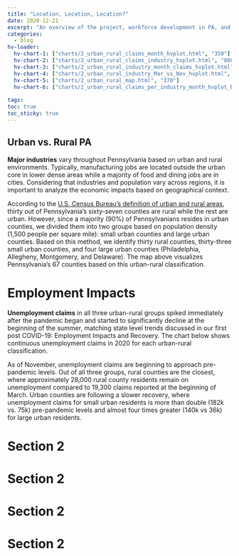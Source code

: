 ```yaml
---
title: "Location, Location, Location?"
date: 2020-12-21
excerpt: "An overview of the project, workforce development in PA, and statewide impacts of COVID-19 on employment"
categories:
  - blog
hv-loader:
  hv-chart-1: ["charts/2_urban_rural_claims_month_hvplot.html", "350"]
  hv-chart-2: ["charts/2_urban_rural_claims_industry_hvplot.html", "800"]
  hv-chart-3: ["charts/2_urban_rural_industry_month_claims_hvplot.html", "350"]
  hv-chart-4: ["charts/2_urban_rural_industry_Mar_vs_Nov_hvplot.html", "350"]
  hv-chart-5: ["charts/2_urban_rural_map.html", "370"]
  hv-chart-6: ["charts/2_urban_rural_claims_per_industry_month_hvplot_bar.html", "350"]
  
tags:
toc: true
toc_sticky: true
---
```


## Urban vs. Rural PA
**Major industries** vary throughout Pennsylvania based on urban and rural environments.  Typically, manufacturing jobs are located outside the urban core in lower dense areas while a majority of food and dining jobs are in cities.  Considering that industries and population vary across regions, it is important to analyze the economic impacts based on geographical context.

<div id="hv-chart-5"></div>

According to the <a href="https://www.census.gov/programs-surveys/geography/guidance/geo-areas/urban-rural.html">U.S. Census Bureau’s definition of urban and rural areas</a>, thirty out of Pennsylvania’s sixty-seven counties are rural while the rest are urban.  However, since a majority (90%) of Pennsylvanians resides in urban counties, we divided them into two groups based on population density (1,500 people per square mile): small urban counties and large urban counties.  Based on this method, we identify thirty rural counties, thirty-three small urban counties, and four large urban counties (Philadelphia, Allegheny, Montgomery, and Delaware).  The map above visualizes Pennsylvania’s 67 counties based on this urban-rural classification.

# Employment Impacts
**Unemployment claims** in all three urban-rural groups spiked immediately after the pandemic began and started to significantly decline at the beginning of the summer, matching state level trends discussed in our first post COVID-19: Employment Impacts and Recovery.  The chart below shows continuous unemployment claims in 2020 for each urban-rural classification.   
<div id="hv-chart-1"></div>
As of November, unemployment claims are beginning to approach pre-pandemic levels.  Out of all three groups, rural counties are the closest, where approximately 28,000 rural county residents remain on unemployment compared to 19,300 claims reported at the beginning of March.  Urban counties are following a slower recovery, where unemployment claims for small urban residents is more than double (182k vs. 75k) pre-pandemic levels and almost four times greater (140k vs 36k) for large urban residents.  


<div id="hv-chart-2"></div>

# Section 2

<div id="hv-chart-3"></div>


# Section 2

<div id="hv-chart-4"></div>

# Section 2



# Section 2

<div id="hv-chart-6"></div>
